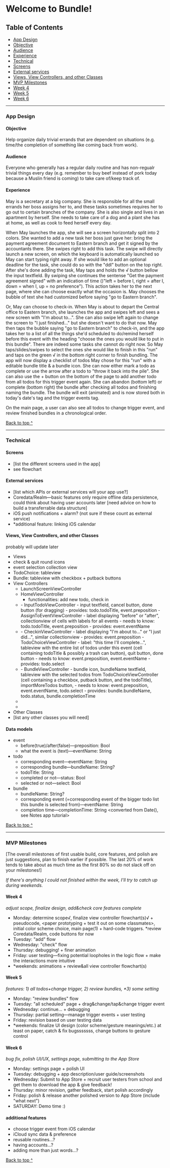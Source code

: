 # Welcome to Bundle!

## Table of Contents

- [App Design](#app-design)
- [Objective](#objective)
- [Audience](#audience)
- [Experience](#experience)
- [Technical](#technical)
- [Screens](#Screens)
- [External services](#external-services)
- [Views, View Controllers, and other Classes](#Views-View-Controllers-and-other-Classes)
- [MVP Milestones](#mvp-milestones)
- [Week 4](#week-4)
- [Week 5](#week-5)
- [Week 6](#week-6)

------

### App Design

#### Objective

Help organize daily trivial errands that are dependent on situations (e.g. time/the completion of something like coming back from work).

#### Audience

Everyone who generally has a regular daily routine and has non-regualr trivial things every day (e.g. remember to buy beef instead of pork today because a Muslin friend is coming) to take care of/keep track of.

#### Experience

May is a secretary at a big company. She is responsible for all the small errands her boss assigns her to, and these tasks sometimes requires her to go out to certain branches of the company. She is also single and lives in an apartment by herself. She needs to take care of a dog and a plant she has at home, as well as cook to feed herself every day.

When May launches the app, she will see a screen horizontally split into 2 colors. She wanted to add a new task her boss just gave her: bring the payment agreement document to Eastern branch and get it signed by the accountants there. She swipes right to add this task. The swipe will directly launch a new screen, on which the keyboard is automatically launched so May can start typing right away. If she would like to add an optional deadline for the task, she could do so with the "ddl" button on the top right. After she's done adding the task, May taps and holds the √ button bellow the input textfield. By swiping she continues the sentense "Get the payment agreement signed" with an indication of time ()"left = before I, right = after I, down = when I, up = no preference"). This action takes her to the next page, where she can choose exactly what the occasion is. May chooses the bubble of text she had customized before saying "go to Eastern branch".

Or, May can choose to check-in. When May is about to depart the Central office to Eastern branch, she launches the app and swipes left and sees a new screen with "I'm about to…". She can also swipe left again to change the screen to "I just finished…" but she doesn't want to do that now. May then taps the bubble saying "go to Eastern branch" to check-in, and the app takes her to a list of all the things she'd scheduled to do/remind herself before this event with the heading "choose the ones you would like to put in this bundle". There are indeed some tasks she cannot do right now. So May taps/slides/swipes to select the ones she would like to finish in this "run" and taps on the green √ in the bottom right corner to finish bundling. The app will now display a checklist of todos May chose for this "run" with a editable bundle title & a bundle icon. She can now either mark a todo as complete or use the arrow after a todo to "throw it back into the pile". She can also use the + button on the bottom of the page to add another todo from all todos for this trigger event again. She can abandon (bottom left) or complete (bottom right) the bundle after checking all todos and finishing naming the bundle. The bundle will exit (animated) and is now stored both in today's date's tag and the trigger events tag.

On the main page, a user can also see all todos to change trigger event, and review finished bundles in a chronological order.

[Back to top ^](#)

------

### Technical

#### Screens

- [list the different screens used in the app]
- see flowchart

#### External services

- [list which APIs or external services will your app use?]
- Coredata/Realm—basic features only require offline data persistence, could think about having user accounts later [need advice on how to build a transferrable data structure]
- iOS push notifications + alarm? (not sure if these count as external service)
- *additional feature: linking iOS calendar

#### Views, View Controllers, and other Classes

probably will update later

- Views
- check & quit round icons
- event selection collection view
- TodoChoice: tableview <with delete function>
- Bundle: tableview with checkbox + putback buttons
- View Controllers
  - LaunchScreenViewController
  - HomeViewController
    - functionalities: add new todo, check in
  - <Add flow>
    - InputTodoViewController
      - input textfield, cancel button, done button (for dragging)
      - provides: todo.todoTitle, event.preposition
    - AssignToEventViewController
      - label displaying "before" or "after", collectionview of cells with labels for all events
      - needs to know: todo.todoTitle, event.preposition
      - provides: event.eventName
  - <Checkin flow>
    - CheckinViewController
      - label displaying "I'm about to..." or "I just did...", similar collectionview
      - provides: event.preposition
    - TodoChoiceViewController
      - label: "this time I'll complete...", tableview with the entire list of todos under this event (cell containing todoTitle & possibly a trash can button), quit button, done button
      - needs to know: event.preposition, event.eventName
      - provides: todo.select
  - <bundle window>
    - BundleViewController
      - bundle icon, bundleName textfield, tableview with the selected todos from TodoChoiceViewController (cell containing a checkbox, putback button, and the todoTitle), importMoreTodos button, 
      - needs to know: event.preposition, event.eventName, todo.select
      - provides: bundle.bundleName, todo.status, bundle.completionTime
  - <review flow>
  - <view all flow>
- Other Classes
- [list any other classes you will need]

#### Data models

- event
  - before(true)/after(false)—preposition: Bool
  - what the event is (text)—eventName: String
- todo
  - corresponding event—eventName: String
  - corresponding bundle—bundleName: String?
  - todoTitle: String
  - completed or not—status: Bool
  - selected or not—select: Bool
- bundle
  - bundleName: String?
  - corresponding event (=corresponding event of the bigger todo list this bundle is selected from)—eventName: String
  - completion time—completionTime: String <converted from Date(), see Notes app tutorial>

[Back to top ^](#)

------

### MVP Milestones

[The overall milestones of first usable build, core features, and polish are just suggestions, plan to finish earlier if possible. The last 20% of work tends to take about as much time as the first 80% so do not slack off on your milestones!]

_If there's anything I could not finished within the week, I'll try to catch up during weekends._

#### Week 4

_adjust scope, finalize design, add&check core features complete_

- Monday: determine scope√, finalize view controller flowchart(s)√ + pseudocode, <paper prototyping + test it out on some classmates>, initial color scheme choice, main page(1) + hard-code triggers. *review Coredata/Realm, code buttons for now
- Tuesday: "add" flow
- Wednesday: "check" flow
- Thursday: debugging! + finer animation
- Friday: user testing—fixing potential loopholes in the logic flow + make the interactions more intuitive
- *weekends: animations + review&all view controller flowchart(s)

#### Week 5

_features: 1) all todos+change trigger, 2) review bundles, *3) some setting_

- Monday: "review bundles" flow
- Tuesday: "all scheduled" page + drag&change/tap&change trigger event
- Wednesday: continue… + debugging
- Thursday: partial setting—manage trigger events + user testing
- Friday: revision based on user testing data
- *weekends: finalize UI design (color scheme/gesture meanings/etc.) at least on paper, catch & fix bugsssssss, change buttons to gesture control

#### Week 6

_bug fix, polish UI/UX, settings page, submitting to the App Store_

- Monday: settings page + polish UI
- Tuesday: debugging + app description/user guide/screenshots
- Wednesday: Submit to App Store + recruit user testers from school and get them to download the app & give feedback!
- Thursday: minor revision, gather feedback, start polish accordingly
- Friday: polish & release another polished version to App Store (include "what next")
- SATURDAY: Demo time :)

#### additional features

- choose trigger event from iOS calendar
- iCloud sync data & preference
- reusable routines…?
- having accounts…?
- adding more than just words…?

[Back to top ^](#)
